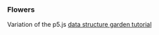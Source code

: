 ### Flowers
Variation of the p5.js [data structure garden tutorial](https://p5js.org/tutorials/data-structure-garden/)